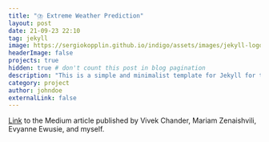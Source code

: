 ```yaml
---
title: "⛈️ Extreme Weather Prediction"
layout: post
date: 21-09-23 22:10
tag: jekyll
image: https://sergiokopplin.github.io/indigo/assets/images/jekyll-logo-light-solid.png
headerImage: false
projects: true
hidden: true # don't count this post in blog pagination
description: "This is a simple and minimalist template for Jekyll for those who likes to eat noodles."
category: project
author: johndoe
externalLink: false
---
```


<a href="https://medium.com/@WDSS/stranger-weather-ahead-detecting-anomalies-in-temporal-weather-data-9630eae33ecf">Link</a> to the Medium article published by Vivek Chander, Mariam Zenaishvili, Evyanne Ewusie, and myself. 